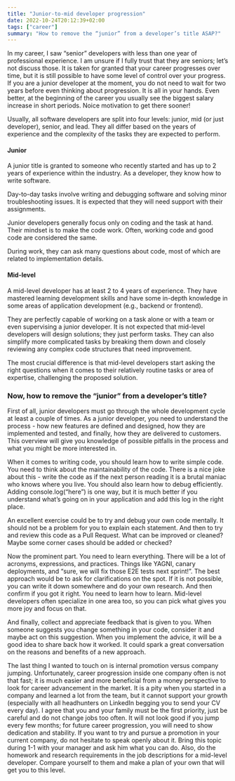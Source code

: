 ```yaml
---
title: "Junior-to-mid developer progression"
date: 2022-10-24T20:12:39+02:00
tags: ["career"]
summary: "How to remove the “junior” from a developer’s title ASAP?"
---
```

In my career, I saw “senior” developers with less than one year of professional experience. I am unsure if I fully trust that they are seniors; let’s not discuss those. It is taken for granted that your career progresses over time, but it is still possible to have some level of control over your progress. If you are a junior developer at the moment, you do not need to wait for two years before even thinking about progression. It is all in your hands. Even better, at the beginning of the career you usually see the biggest salary increase in short periods. Noice motivation to get there sooner!

Usually, all software developers are split into four levels: junior, mid (or just developer), senior, and lead. They all differ based on the years of experience and the complexity of the tasks they are expected to perform.

#### Junior
A junior title is granted to someone who recently started and has up to 2 years of experience within the industry. As a developer, they know how to write software.

Day-to-day tasks involve writing and debugging software and solving minor troubleshooting issues. It is expected that they will need support with their assignments.

Junior developers generally focus only on coding and the task at hand. Their mindset is to make the code work. Often, working code and good code are considered the same.

During work, they can ask many questions about code, most of which are related to implementation details.

#### Mid-level
A mid-level developer has at least 2 to 4 years of experience. They have mastered learning development skills and have some in-depth knowledge in some areas of application development (e.g., backend or frontend).

They are perfectly capable of working on a task alone or with a team or even supervising a junior developer. It is not expected that mid-level developers will design solutions; they just perform tasks. They can also simplify more complicated tasks by breaking them down and closely reviewing any complex code structures that need improvement.

The most crucial difference is that mid-level developers start asking the right questions when it comes to their relatively routine tasks or area of expertise, challenging the proposed solution.

### Now, how to remove the “junior” from a developer’s title?
First of all, junior developers must go through the whole development cycle at least a couple of times. As a junior developer, you need to understand the process - how new features are defined and designed, how they are implemented and tested, and finally, how they are delivered to customers. This overview will give you knowledge of possible pitfalls in the process and what you might be more interested in.

When it comes to writing code, you should learn how to write simple code. You need to think about the maintainability of the code. There is a nice joke about this - write the code as if the next person reading it is a brutal maniac who knows where you live. You should also learn how to debug efficiently. Adding console.log(“here”) is one way, but it is much better if you understand what’s going on in your application and add this log in the right place.

An excellent exercise could be to try and debug your own code mentally. It should not be a problem for you to explain each statement. And then to try and review this code as a Pull Request. What can be improved or cleaned? Maybe some corner cases should be added or checked?

Now the prominent part. You need to learn everything. There will be a lot of acronyms, expressions, and practices. Things like YAGNI, canary deployments, and “sure, we will fix those E2E tests next sprint!”. The best approach would be to ask for clarifications on the spot. If it is not possible, you can write it down somewhere and do your own research. And then confirm if you got it right. You need to learn how to learn. Mid-level developers often specialize in one area too, so you can pick what gives you more joy and focus on that.

And finally, collect and appreciate feedback that is given to you. When someone suggests you change something in your code, consider it and maybe act on this suggestion. When you implement the advice, it will be a good idea to share back how it worked. It could spark a great conversation on the reasons and benefits of a new approach.

The last thing I wanted to touch on is internal promotion versus company jumping. Unfortunately, career progression inside one company often is not that fast; it is much easier and more beneficial from a money perspective to look for career advancement in the market. It is a pity when you started in a company and learned a lot from the team, but it cannot support your growth (especially with all headhunters on LinkedIn begging you to send your CV every day). I agree that you and your family must be the first priority, just be careful and do not change jobs too often. It will not look good if you jump every few months; for future career progression, you will need to show dedication and stability. If you want to try and pursue a promotion in your current company, do not hesitate to speak openly about it. Bring this topic during 1-1 with your manager and ask him what you can do. Also, do the homework and research requirements in the job descriptions for a mid-level developer. Compare yourself to them and make a plan of your own that will get you to this level.